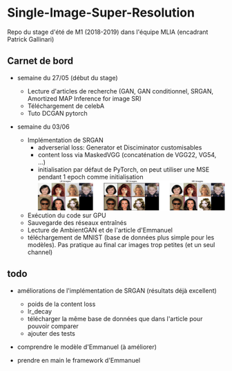 # Single-Image-Super-Resolution

Repo du stage d'été de M1 (2018-2019) dans l'équipe MLIA (encadrant Patrick Gallinari)

## Carnet de bord
  - semaine du 27/05 (début du stage)
    - Lecture d'articles de recherche (GAN, GAN conditionnel, SRGAN, Amortized MAP Inference for image SR)
    - Téléchargement de celebA
    - Tuto DCGAN pytorch
    
  - semaine du 03/06
    - Implémentation de SRGAN
      - adverserial loss: Generator et Disciminator customisables
      - content loss via MaskedVGG (concaténation de VGG22, VG54, ...)
      - initialisation par défaut de PyTorch, on peut utiliser une MSE pendant 1 epoch comme initialisation
      ![Résultats SRGAN](./results//SRGANx16_VGG0b01111_weight1.png)
    - Exécution du code sur GPU
    - Sauvegarde des réseaux entraînés
    - Lecture de AmbientGAN et de l'article d'Emmanuel
    - téléchargement de MNIST (base de données plus simple pour les modèles). Pas pratique au final car images trop petites (et un seul channel)

## todo
  - améliorations de l'implémentation de SRGAN (résultats déjà excellent)
    - poids de la content loss
    - lr_decay
    - télécharger la même base de données que dans l'article pour pouvoir comparer
    - ajouter des tests
    
  - comprendre le modèle d'Emmanuel (à améliorer)
  
  - prendre en main le framework d'Emmanuel  
